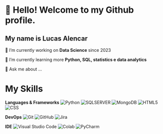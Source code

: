 <link rel="stylesheet" type='text/css' href="https://cdn.jsdelivr.net/gh/devicons/devicon@latest/devicon.min.css" />
          

# 👋 Hello! Welcome to my Github profile.
## My name is Lucas Alencar


🔭 I’m currently working on **Data Science** since 2023

🌱 I’m currently learning more **Python, SQL, statistics e data analytics**



💬 Ask me about ...

# My Skills

**Languages & Frameworks** 
![Python](https://img.shields.io/badge/Python-3776AB?style=flat&logo=python&logoColor=white)
![SQLSERVER](https://img.shields.io/badge/Microsoft_SQL_Server-CC2927?style=flat&logo=Microsoft_SQL_Server&logoColor=white)
![MongoDB](https://img.shields.io/badge/-MongoDB-13aa52?style=for-the-badge&logo=mongodb&logoColor=white)
![HTML5](https://img.shields.io/badge/-HTML5-33333)
![CSS](https://img.shields.io/badge/-CSS-333333?style=flat&logo=CSS3&logoColor=15)

**DevOps**
![Git](https://img.shields.io/badge/-Git-333333?style=flat&logo=git)
![GitHub](https://img.shields.io/badge/-GitHub-333333?style=flat&logo=github)
![Jira](https://img.shields.io/badge/Jira-0052CC?style=flat&logo=Jira&logoColor=white)

**IDE** 
![Visual Studio Code](https://img.shields.io/badge/-Visual%20Studio%20Code-333333?style=flat&logo=visual-studio-code&logoColor=007ACC)
![Colab](https://img.shields.io/badge/Colab-F9AB00?style=flat&logo=googlecolab&color=525252)
![PyCharm](https://img.shields.io/badge/PyCharm-000000.svg?&style=flat&logo=PyCharm&logoColor=white)
